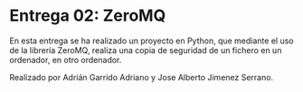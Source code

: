 # Entrega 02: ZeroMQ

En esta entrega se ha realizado un proyecto en Python, que mediante el uso de la librería ZeroMQ, realiza una copia de seguridad de un fichero en un ordenador, en otro ordenador.

Realizado por Adrián Garrido Adriano y Jose Alberto Jimenez Serrano.